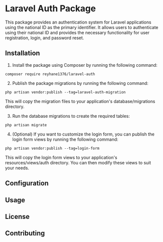 # Laravel Auth Package

This package provides an authentication system for Laravel applications using the national ID as the primary identifier. It allows users to authenticate using their national ID and provides the necessary functionality for user registration, login, and password reset.

## Installation

1. Install the package using Composer by running the following command:
```
composer require reyhane1376/laravel-auth
```

2. Publish the package migrations by running the following command:
```
php artisan vendor:publish --tag=laravel-auth-migration
```
This will copy the migration files to your application's database/migrations directory.

3. Run the database migrations to create the required tables:
```
php artisan migrate
```

4. (Optional) If you want to customize the login form, you can publish the login form views by running the following command:
```
php artisan vendor:publish --tag=login-form
```
This will copy the login form views to your application's resources/views/auth directory. You can then modify these views to suit your needs.

## Configuration

## Usage

## License

## Contributing
